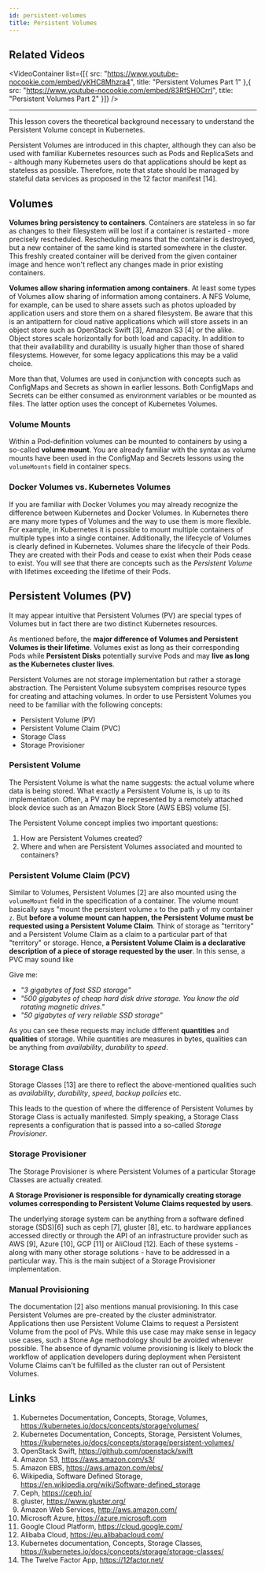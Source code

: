 ```yaml
---
id: persistent-volumes
title: Persistent Volumes
---
```


## Related Videos
<VideoContainer
  list={[{
   src: "https://www.youtube-nocookie.com/embed/yKHC8Mhzra4",
   title: "Persistent Volumes Part 1"
  },{
   src: "https://www.youtube-nocookie.com/embed/83RfSH0CrrI",
   title: "Persistent Volumes Part 2"
  }]}
/>

---
This lesson covers the theoretical background necessary to understand the Persistent Volume concept in Kubernetes.

Persistent Volumes are introduced in this chapter, although they can also be used with familiar Kubernetes resources such as Pods and ReplicaSets and - although many Kubernetes users do that applications should be kept as stateless as possible. Therefore, note that state should be managed by stateful data services as proposed in the 12 factor manifest [14].

## Volumes
**Volumes bring persistency to containers**. Containers are stateless in so far as changes to their filesystem will be lost if a container is restarted - more precisely rescheduled. Rescheduling means that the container is destroyed, but a new container of the same kind is started somewhere in the cluster. This freshly created container will be derived from the given container image and hence won't reflect any changes made in prior existing containers.

**Volumes allow sharing information among containers**. At least some types of Volumes allow sharing of information among containers. A NFS Volume, for example, can be used to share assets such as photos uploaded by application users and store them on a shared filesystem. Be aware that this is an antipattern for cloud native applications which will store assets in an object store such as OpenStack Swift [3], Amazon S3 [4] or the alike. Object stores scale horizontally for both load and capacity. In addition to that their availability and durability is usually higher than those of shared filesystems. However, for some legacy applications this may be a valid choice.

More than that, Volumes are used in conjunction with concepts such as ConfigMaps and Secrets as shown in earlier lessons. Both ConfigMaps and Secrets can be either consumed as environment variables or be mounted as files. The latter option uses the concept of Kubernetes Volumes.

### Volume Mounts

Within a Pod-definition volumes can be mounted to containers by using a so-called **volume mount**. You are already familiar with the syntax as volume mounts have been used in the ConfigMap and Secrets lessons using the `volumeMounts` field in container specs.

### Docker Volumes vs. Kubernetes Volumes

If you are familiar with Docker Volumes you may already recognize the difference between Kubernetes and Docker Volumes. In Kubernetes there are many more types of Volumes and the way to use them is more flexible. For example, in Kubernetes it is possible to mount multiple containers of multiple types into a single container. Additionally, the lifecycle of Volumes is clearly defined in Kubernetes. Volumes share the lifecycle of their Pods. They are created with their Pods and cease to exist when their Pods cease to exist. You will see that there are concepts such as the *Persistent Volume* with lifetimes exceeding the lifetime of their Pods.

## Persistent Volumes (PV)

It may appear intuitive that Persistent Volumes (PV) are special types of Volumes but in fact there are two distinct Kubernetes resources.

As mentioned before, the **major difference of Volumes and Persistent Volumes is their lifetime**. Volumes exist as long as their corresponding Pods while **Persistent Disks** potentially survive Pods and may **live as long as the Kubernetes cluster lives**.

Persistent Volumes are not storage implementation but rather a storage abstraction. The Persistent Volume subsystem comprises resource types for creating and attaching volumes. In order to use Persistent Volumes you need to be familiar with the following concepts:

* Persistent Volume (PV)
* Persistent Volume Claim (PVC)
* Storage Class
* Storage Provisioner

### Persistent Volume

The Persistent Volume is what the name suggests: the actual volume where data is being stored. What exactly a Persistent Volume is, is up to its implementation. Often, a PV may be represented by a remotely attached block device such as an Amazon Block Store (AWS EBS) volume [5].

The Persistent Volume concept implies two important questions:

1. How are Persistent Volumes created?
2. Where and when are Persistent Volumes associated and mounted to containers?

### Persistent Volume Claim (PCV)

Similar to Volumes, Persistent Volumes [2] are also mounted using the `volumeMount` field in the specification of a container. The volume mount basically says "mount the persistent volume `x` to the path `y` of my container `z`. But **before a volume mount can happen, the Persistent Volume must be requested using a Persistent Volume Claim**. Think of storage as "territory" and a Persistent Volume Claim as a claim to a particular part of that "territory" or storage. Hence, **a Persistent Volume Claim is a declarative description of a piece of storage requested by the user**. In this sense, a PVC may sound like

Give me:

* *"3 gigabytes of fast SSD storage"*
* *"500 gigabytes of cheap hard disk drive storage. You know the old rotating magnetic drives."*
* *"50 gigabytes of very reliable SSD storage"*

As you can see these requests may include different **quantities** and **qualities** of storage. While quantities are measures in bytes, qualities can be anything from *availability*, *durability* to *speed*.

### Storage Class
Storage Classes [13] are there to reflect the above-mentioned qualities such as *availability*, *durability*, *speed*, *backup policies* etc.

This leads to the question of where the difference of Persistent Volumes by Storage Class is actually manifested. Simply speaking, a Storage Class represents a configuration that is passed into a so-called *Storage Provisioner*.

### Storage Provisioner
The Storage Provisioner is where Persistent Volumes of a particular Storage Classes are actually created.

**A Storage Provisioner is responsible for dynamically creating storage volumes corresponding to Persistent Volume Claims requested by users**.

The underlying storage system can be anything from a software defined storage (SDS)[6] such as ceph [7], gluster [8], etc. to hardware appliances accessed directly or through the API of an infrastructure provider such as AWS [9], Azure [10], GCP [11] or AliCloud [12]. Each of these systems - along with many other storage solutions - have to be addressed in a particular way. This is the main subject of a Storage Provisioner implementation.

### Manual Provisioning

The documentation [2] also mentions manual provisioning. In this case Persistent Volumes are pre-created by the cluster administrator. Applications then use Persistent Volume Claims to request a Persistent Volume from the pool of PVs. While this use case may make sense in legacy use cases, such a Stone Age methodology should be avoided whenever possible. The absence of dynamic volume provisioning is likely to block the workflow of application developers during deployment when Persistent Volume Claims can't be fulfilled as the cluster ran out of Persistent Volumes.

## Links
1. Kubernetes Documentation, Concepts, Storage, Volumes, https://kubernetes.io/docs/concepts/storage/volumes/
2. Kubernetes Documentation, Concepts, Storage, Persistent Volumes, https://kubernetes.io/docs/concepts/storage/persistent-volumes/
3. OpenStack Swift, https://github.com/openstack/swift
4. Amazon S3, https://aws.amazon.com/s3/
5. Amazon EBS, https://aws.amazon.com/ebs/
6. Wikipedia, Software Defined Storage, https://en.wikipedia.org/wiki/Software-defined_storage
7. Ceph, https://ceph.io/
8. gluster, https://www.gluster.org/
9. Amazon Web Services, http://aws.amazon.com/
10. Microsoft Azure, https://azure.microsoft.com
11. Google Cloud Platform, https://cloud.google.com/
12. Alibaba Cloud, https://eu.alibabacloud.com/
13. Kubernetes documentation, Concepts, Storage Classes, https://kubernetes.io/docs/concepts/storage/storage-classes/
14. The Twelve Factor App, https://12factor.net/

